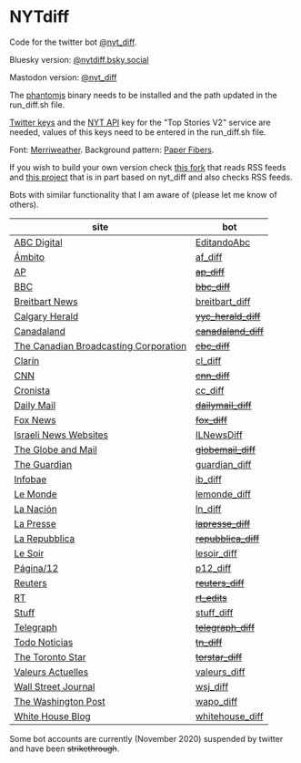 # NYTdiff

Code for the twitter bot [@nyt_diff](https://twitter.com/nyt_diff).

Bluesky version: [@nytdiff.bsky.social](https://bsky.app/profile/nytdiff.bsky.social)

Mastodon version: <a rel="me" href="https://botsin.space/@nyt_diff">@nyt_diff</a>

The [phantomjs](http://phantomjs.org/) binary needs to be installed and the path updated in the run_diff.sh file.

[Twitter keys](https://dev.twitter.com/) and the [NYT API](http://developers.nytimes.com/) key for the "Top Stories V2" service are needed, values of this keys need to be entered in the run_diff.sh file.

Font: [Merriweather](https://github.com/SorkinType/Merriweather). Background pattern: [Paper Fibers](http://subtlepatterns.com/paper-fibers/).

If you wish to build your own version check [this fork](https://github.com/xuv/NYTdiff) that reads RSS feeds and [this project](https://github.com/docnow/diffengine) that is in part based on nyt_diff and also checks RSS feeds.

Bots with similar functionality that I am aware of (please let me know of others).


|site|bot|
|----|---|
|[ABC Digital]|[EditandoAbc]|
|[Ámbito]|[af_diff]|
|[AP]|~~[ap_diff]~~|
|[BBC]|~~[bbc_diff]~~|
|[Breitbart News]|[breitbart_diff]|
|[Calgary Herald]|~~[yyc_herald_diff]~~|
|[Canadaland]|~~[canadaland_diff]~~|
|[The Canadian Broadcasting Corporation]|~~[cbc_diff]~~|
|[Clarín]|[cl_diff]|
|[CNN]|~~[cnn_diff]~~|
|[Cronista]|[cc_diff]|
|[Daily Mail]|~~[dailymail_diff]~~|
|[Fox News]|~~[fox_diff]~~|
|[Israeli News Websites]|[ILNewsDiff]|
|[The Globe and Mail]|~~[globemail_diff]~~|
|[The Guardian]|[guardian_diff]|
|[Infobae]|[ib_diff]|
|[Le Monde]|[lemonde_diff]|
|[La Nación]|[ln_diff]|
|[La Presse]|~~[lapresse_diff]~~|
|[La Repubblica]|~~[repubblica_diff]~~|
|[Le Soir]|[lesoir_diff]|
|[Página/12]|[p12_diff]|
|[Reuters]|~~[reuters_diff]~~|
|[RT]|~~[rt_edits]~~|
|[Stuff]|[stuff_diff]|
|[Telegraph]|~~[telegraph_diff]~~|
|[Todo Noticias]|~~[tn_diff]~~|
|[The Toronto Star]|~~[torstar_diff]~~|
|[Valeurs Actuelles]|[valeurs_diff]|
|[Wall Street Journal]|[wsj_diff]|
|[The Washington Post]|[wapo_diff]|
|[White House Blog]|[whitehouse_diff]

Some bot accounts are currently (November 2020) suspended by twitter and have been ~~strikethrough~~.

[EditandoAbc]: https://twitter.com/EditandoAbc
[ABC Digital]: http://www.abc.com.py/

[af_diff]: https://twitter.com/af_diff
[Ámbito]: http://www.ambito.com/

[cc_diff]: https://twitter.com/cc_diff
[Cronista]: https://www.cronista.com/

[ib_diff]: https://twitter.com/ib_diff
[Infobae]: http://www.infobae.com/

[p12_diff]: https://twitter.com/p12_diff
[Página/12]: https://www.pagina12.com.ar/

[tn_diff]: https://twitter.com/tn_diff
[Todo Noticias]: http://tn.com.ar

[wapo_diff]: https://twitter.com/wapo_diff
[The Washington Post]: https://www.washingtonpost.com

[breitbart_diff]: https://twitter.com/breitbart_diff
[Breitbart News]: https://www.breitbart.com

[guardian_diff]: https://twitter.com/guardian_diff
[The Guardian]: https://www.theguardian.com/

[torstar_diff]: https://twitter.com/torstar_diff
[The Toronto Star]: https://www.thestar.com/

[globemail_diff]: https://twitter.com/globemail_diff
[The Globe and Mail]: http://www.theglobeandmail.com/

[canadaland_diff]: https://twitter.com/canadaland_diff
[Canadaland]: http://www.canadalandshow.com/

[repubblica_diff]: https://twitter.com/repubblica_diff
[La Repubblica]: http://www.repubblica.it/

[yyc_herald_diff]: https://twitter.com/yyc_herald_diff
[Calgary Herald]: http://calgaryherald.com/

[cbc_diff]: https://twitter.com/cbc_diff
[The Canadian Broadcasting Corporation]: http://www.cbc.ca/

[lapresse_diff]: https://twitter.com/lapresse_diff
[La Presse]: http://www.lapresse.ca/

[bbc_diff]: https://twitter.com/bbc_diff
[BBC]: http://www.bbc.co.uk/

[rt_edits]: https://twitter.com/rt_edits
[RT]: http://rt.com

[fox_diff]: https://twitter.com/fox_diff
[Fox News]: http://www.foxnews.com/

[dailymail_diff]: https://twitter.com/dailymail_diff
[Daily Mail]: http://www.dailymail.co.uk/

[telegraph_diff]: https://twitter.com/telegraph_diff
[Telegraph]: http://www.telegraph.co.uk/

[cnn_diff]: https://twitter.com/cnn_diff
[CNN]: http://www.cnn.com/

[reuters_diff]: https://twitter.com/reuters_diff
[Reuters]: http://www.reuters.com/

[ap_diff]: https://twitter.com/ap_diff
[AP]: https://www.ap.org/

[whitehouse_diff]: https://twitter.com/whitehouse_diff
[White House Blog]: https://www.whitehouse.gov/blog

[wsj_diff]: https://twitter.com/wsj_diff
[Wall Street Journal]: http://www.wsj.com/

[Clarín]: http://clarin.com
[cl_diff]: https://twitter.com/cl_diff

[La Nación]: http://www.lanacion.com.ar
[ln_diff]: https://twitter.com/ln_diff

[Le Monde]: http://lemonde.fr 
[lemonde_diff]: https://twitter.com/lemonde_diff

[Le Soir]: http://lesoir.be
[lesoir_diff]: https://twitter.com/lesoir_diff

[Valeurs Actuelles]: https://www.valeursactuelles.com/
[valeurs_diff]: https://twitter.com/valeurs_diff

[Stuff]: https://www.stuff.co.nz/
[stuff_diff]: https://twitter.com/stuff_diff

[Israeli News Websites]: https://github.com/alonmln/ILNewsDiff
[ILNewsDiff]: https://twitter.com/ILNewsDiff
